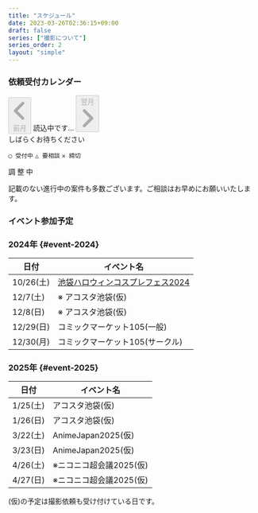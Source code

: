 ```yaml
---
title: "スケジュール"
date: 2023-03-26T02:36:15+09:00
draft: false
series: ["撮影について"]
series_order: 2
layout: "simple"
---
```


<h3 class="profile-name text-center text-2xl">依頼受付カレンダー</h3>

<div id="cal-button">
<button id="prevButton" class="flex m-1 rounded enabled:bg-neutral-300 p-1.5 enabled:text-neutral-700 enabled:hover:bg-primary-500 enabled:hover:text-neutral enabled:dark:bg-neutral-700 dark:text-neutral-300 enabled:dark:hover:bg-primary-400 enabled:dark:hover:text-neutral-800 disabled:border disabled:border-neutral-300 disabled:dark:border-neutral-700 disabled:cursor-not-allowed disabled:m-0.5 items-center" onclick="changeMonth(-1)" disabled>
<span class="relative block align-text-bottom icon">
  <svg xmlns="http://www.w3.org/2000/svg" viewBox="0 0 320 512"><!--!Font Awesome Free 6.6.0 by @fontawesome - https://fontawesome.com License - https://fontawesome.com/license/free Copyright 2024 Fonticons, Inc.--><path fill="currentColor" d="M41.4 233.4c-12.5 12.5-12.5 32.8 0 45.3l160 160c12.5 12.5 32.8 12.5 45.3 0s12.5-32.8 0-45.3L109.3 256 246.6 118.6c12.5-12.5 12.5-32.8 0-45.3s-32.8-12.5-45.3 0l-160 160z"/></svg>
</span>
前月</button>
<span id="monthYear" class="p-1.5">読込中です…</span>
<button id="nextButton" class="flex m-1 rounded enabled:bg-neutral-300 p-1.5 enabled:text-neutral-700 enabled:hover:bg-primary-500 enabled:hover:text-neutral enabled:dark:bg-neutral-700 dark:text-neutral-300 enabled:dark:hover:bg-primary-400 enabled:dark:hover:text-neutral-800 disabled:border disabled:border-neutral-300 disabled:dark:border-neutral-700 disabled:cursor-not-allowed disabled:m-0.5 items-center" onclick="changeMonth(1)" disabled>翌月
<span class="relative block align-text-bottom icon">
<svg xmlns="http://www.w3.org/2000/svg" viewBox="0 0 320 512"><!--!Font Awesome Free 6.6.0 by @fontawesome - https://fontawesome.com License - https://fontawesome.com/license/free Copyright 2024 Fonticons, Inc.--><path fill="currentColor" d="M278.6 233.4c12.5 12.5 12.5 32.8 0 45.3l-160 160c-12.5 12.5-32.8 12.5-45.3 0s-12.5-32.8 0-45.3L210.7 256 73.4 118.6c-12.5-12.5-12.5-32.8 0-45.3s32.8-12.5 45.3 0l160 160z"/></svg>
</span>
</button>
</div>

<div id="calendar">しばらくお待ちください</div>

`◯ 受付中` `△ 要相談` `✕ 締切` 

<span id="showMaxRange">調 整 中</span>  

<script src="/show-event-cal.js"></script>

記載のない進行中の案件も多数ございます。ご相談はお早めにお願いいたします。

<h3 id="event" class="profile-name text-center text-2xl">イベント参加予定</h3>

<div class="grid grid-cols-1 lg:grid-cols-2">
<div>

### 2024年 {#event-2024}

| 日付      | イベント名                                                                         |
| --------- | ---------------------------------------------------------------------------------- |
| 10/26(土) | [池袋ハロウィンコスプレフェス2024](https://x.com/98tml/status/1838153692677071309) |
| 12/7(土)  | ※ アコスタ池袋(仮)                                                                 |
| 12/8(日)  | ※ アコスタ池袋(仮)                                                                 |
| 12/29(日) | コミックマーケット105(一般)                                                        |
| 12/30(月) | コミックマーケット105(サークル)                                                    |

</div><div>

### 2025年 {#event-2025}

| 日付     | イベント名              |
| -------- | ----------------------- |
| 1/25(土) | アコスタ池袋(仮)        |
| 1/26(日) | アコスタ池袋(仮)        |
| 3/22(土) | AnimeJapan2025(仮)      |
| 3/23(日) | AnimeJapan2025(仮)      |
| 4/26(土) | ※ニコニコ超会議2025(仮) |
| 4/27(日) | ※ニコニコ超会議2025(仮) |

</div></div>

(仮)の予定は撮影依頼も受け付けている日です。